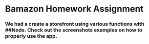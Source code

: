 # Bamazon Homework Assignment

### We had a create a storefront using various functions with ##Node. Check out the screenshots examples on how to properly use the app. 

